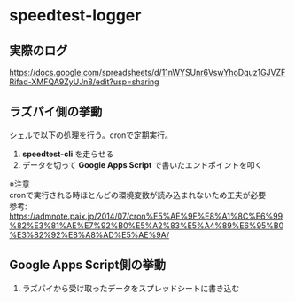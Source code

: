 # speedtest-logger
## 実際のログ
https://docs.google.com/spreadsheets/d/11nWYSUnr6VswYhoDquz1GJVZFRifad-XMFQA9ZyUJn8/edit?usp=sharing
## ラズパイ側の挙動
シェルで以下の処理を行う。cronで定期実行。   
1. **speedtest-cli** を走らせる
2. データを切って **Google Apps Script** で書いたエンドポイントを叩く  

※注意  
cronで実行される時ほとんどの環境変数が読み込まれないため工夫が必要  
参考: https://admnote.paix.jp/2014/07/cron%E5%AE%9F%E8%A1%8C%E6%99%82%E3%81%AE%E7%92%B0%E5%A2%83%E5%A4%89%E6%95%B0%E3%82%92%E8%A8%AD%E5%AE%9A/  

## Google Apps Script側の挙動
1. ラズパイから受け取ったデータをスプレッドシートに書き込む  
